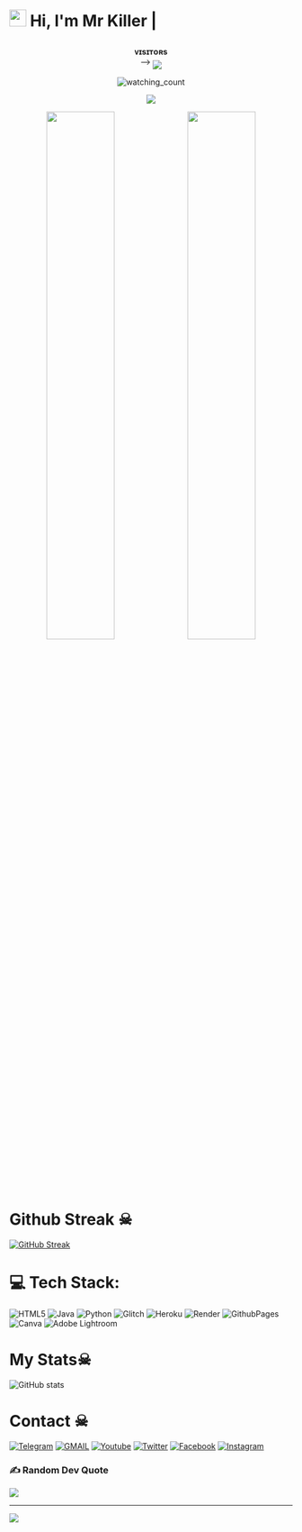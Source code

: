 # <img src="https://raw.githubusercontent.com/MartinHeinz/MartinHeinz/master/wave.gif" width="30px"> Hi, I'm Mr Killer | <p align="center">
<p align="center">
    <b>ᴠɪsɪᴛᴏʀs</b><br>
 -->    <img align="middle" src="https://profile-counter.glitch.me/harshil8981/count.svg" />
</p>
<p align="center"><img src="https://komarev.com/ghpvc/?username=harshil8981&color=brightgreen" alt="watching_count" />
</p>

<p align="center">
  <a href="https://t.me/Mrkiller_1109"><img src="https://user-images.githubusercontent.com/77770753/117139498-f081c400-adc9-11eb-9aaf-f895a54ecc67.gif"></a>
    </p>
<p align="center">
    <img
        width="49%"
        src="https://github-readme-stats.vercel.app/api?username=harshil8981&count_private=true&include_all_commits=true&show_icons=true&theme=tokyonight&custom_title=GitHub+Stats"
    />
    <img
        width="49%"
        src="https://github-readme-streak-stats.herokuapp.com?user=harshil8981&theme=tokyonight"
    />
</p>


# Github Streak ☠︎︎

  [![GitHub Streak](https://streak-stats.demolab.com?user=harshil8981&theme=radical&border_radius=5&date_format=j%20M%5B%20Y%5D&fire=FF8100)](https://t.me/MrkillerDeveloper)

# 💻 Tech Stack:
![HTML5](https://img.shields.io/badge/html5-%23E34F26.svg?style=for-the-badge&logo=html5&logoColor=white) ![Java](https://img.shields.io/badge/java-%23ED8B00.svg?style=for-the-badge&logo=openjdk&logoColor=white) ![Python](https://img.shields.io/badge/python-3670A0?style=for-the-badge&logo=python&logoColor=ffdd54) ![Glitch](https://img.shields.io/badge/glitch-%233333FF.svg?style=for-the-badge&logo=glitch&logoColor=white) ![Heroku](https://img.shields.io/badge/heroku-%23430098.svg?style=for-the-badge&logo=heroku&logoColor=white) ![Render](https://img.shields.io/badge/Render-%46E3B7.svg?style=for-the-badge&logo=render&logoColor=white) ![GithubPages](https://img.shields.io/badge/github%20pages-121013?style=for-the-badge&logo=github&logoColor=white) ![Canva](https://img.shields.io/badge/Canva-%2300C4CC.svg?style=for-the-badge&logo=Canva&logoColor=white) ![Adobe Lightroom](https://img.shields.io/badge/Adobe%20Lightroom-31A8FF.svg?style=for-the-badge&logo=Adobe%20Lightroom&logoColor=white)

# My Stats☠︎︎
![ GitHub stats](https://github-readme-stats.vercel.app/api?username=harshil8981&show_icons=true&theme=radical)

# Contact ☠︎︎
<a href="https://t.me/Mrkillerdeveloper"><img title="Telegram" src="https://img.shields.io/badge/Telegram-%23000000.svg?&style=for-the-badge&logo=telegram&logoColor=61DAFB"></a>
<a href="https://mail.google.com/mail/?view=cm&fs=1&to=Mrkingeditor11@gmail.com"><img title="GMAIL" src="https://img.shields.io/badge/Gmail-D14836?style=for-the-badge&logo=gmail&logoColor=white"></a>
<a href="https://youtube.com/@darklordxpert?si=-TtqQ_A838YGx-Hd"><img title="Youtube" src="https://img.shields.io/badge/youtube-%230077B5.svg?&style=for-the-badge&logo=youtube&logoColor=white"></a>
<a href="https://twitter.com/Darklordxpert"><img title="Twitter" src="https://img.shields.io/badge/Twitter-12100E?style=for-the-badge&logo=twitter&logoColor=white"></a>
<a href="https://facebook.com/Darklordxpert"><img title="Facebook" src="https://img.shields.io/badge/facebook-%231877F2.svg?&style=for-the-badge&logo=facebook&logoColor=white"></a>
<a href="https://instagram.com/Darklordxpert"><img title="Instagram" src="https://img.shields.io/badge/instagram-%23E4405F.svg?&style=for-the-badge&logo=instagram&logoColor=white"></a>

### ✍️ Random Dev Quote
![](https://quotes-github-readme.vercel.app/api?type=horizontal&theme=radical)

---
[![](https://visitcount.itsvg.in/api?id=harshil8981&icon=0&color=0)](https://visitcount.itsvg.in)
